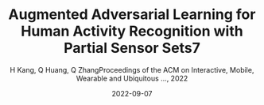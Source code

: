 ---
title: "Augmented Adversarial Learning for Human Activity Recognition with Partial Sensor Sets7"
collection: publications
permalink: "/publication/2022-09-07"
excerpt: "Human activity recognition (HAR) plays an important role in a wide range of applications, such as health monitoring and gaming. Inertial sensors attached to body segments constitute a critical sensing system for HAR. Diverse inertial sensor datasets for HAR have been released with the intention of attracting collective efforts and saving the data collection burden. However, these datasets are heterogeneous in terms of subjects and sensor positions. The coupling of these two factors makes it hard to generalize the model to a new application scenario, where there are unseen subjects and new sensor position combinations. In this paper, we design a framework to combine heterogeneous data to learn a general representation for HAR, so that it can work for new applications. We propose an Augmented Adversarial Learning framework for HAR (AALH) to learn generalizable representations to deal with diverse …"
date: "2022-09-07"
venue: "Proceedings of the ACM on Interactive, Mobile, Wearable and Ubiquitous …, 2022"
paperurl: "https://huangqy7.github.io/Paper/Augmented_Adversarial_Learning.pdf"
author: "H Kang, Q Huang, Q ZhangProceedings of the ACM on Interactive, Mobile, Wearable and Ubiquitous …, 2022"
poster:
remark:
---